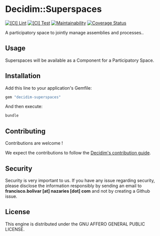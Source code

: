 # Decidim::Superspaces

[![[CI] Lint](https://github.com/Platoniq/decidim-superspaces/actions/workflows/lint.yml/badge.svg)](https://github.com/Platoniq/decidim-superspaces/actions/workflows/lint.yml)
[![[CI] Test](https://github.com/Platoniq/decidim-superspaces/actions/workflows/test.yml/badge.svg)](https://github.com/Platoniq/decidim-superspaces/actions/workflows/test.yml)
[![Maintainability](https://api.codeclimate.com/v1/badges/4d96d91a7d3b46294299/maintainability)](https://codeclimate.com/github/Platoniq/decidim-superspaces/maintainability)
[![Coverage Status](https://coveralls.io/repos/github/Platoniq/decidim-superspaces/badge.svg?branch=main)](https://coveralls.io/github/Platoniq/decidim-superspaces?branch=main)

A participatory space to jointly manage assemblies and processes..

## Usage

Superspaces will be available as a Component for a Participatory
Space.

## Installation

Add this line to your application's Gemfile:

```ruby
gem "decidim-superspaces"
```

And then execute:

```bash
bundle
```

## Contributing

Contributions are welcome !

We expect the contributions to follow the [Decidim's contribution guide](https://github.com/decidim/decidim/blob/develop/CONTRIBUTING.adoc).

## Security

Security is very important to us. If you have any issue regarding security, please disclose the information responsibly by sending an email to __francisco.bolivar [at] nazaries [dot] com__ and not by creating a Github issue.

## License

This engine is distributed under the GNU AFFERO GENERAL PUBLIC LICENSE.
